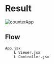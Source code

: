 # Result
![counterApp](https://github.com/skyler-dev/problemSolving/assets/132126027/99f1f466-22f9-417a-aa1d-dfa69f16e4a0)

## Flow
```
App.jsx
    L Viewer.jsx
    L Controller.jsx
```